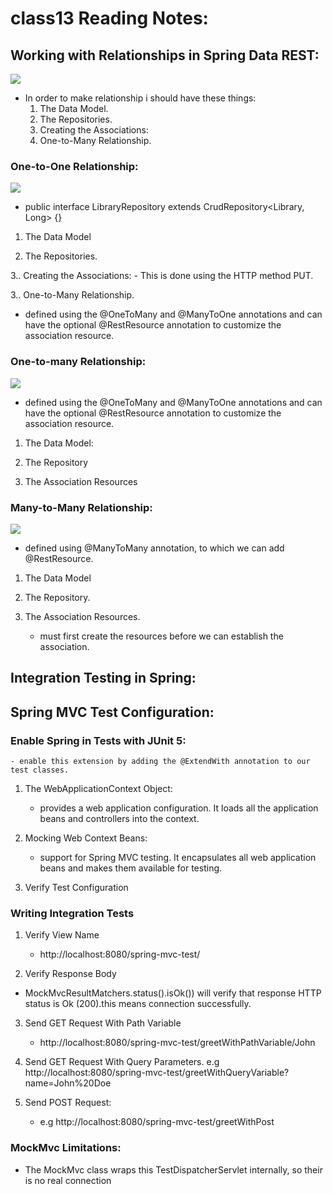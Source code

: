 # class13 Reading Notes:

## Working with Relationships in Spring Data REST:

![](https://res.infoq.com/articles/spring-data-intro/en/resources/spring_data_overview_small.jpg)


- In order to make relationship i should have these things:
   1. The Data Model.
   2. The Repositories.
   3.  Creating the Associations:
   4. One-to-Many Relationship.

### One-to-One Relationship:
![](https://www.baeldung.com/wp-content/uploads/2018/12/1-1_FK.png)
   - public interface LibraryRepository extends CrudRepository<Library, Long> {}
1.  The Data Model

2. The Repositories.

3..  Creating the Associations:
    - This is done using the HTTP method PUT.

3.. One-to-Many Relationship.
   - defined using the @OneToMany and @ManyToOne annotations and can have the optional @RestResource annotation to customize the association resource.


### One-to-many Relationship:
![](https://www.baeldung.com/wp-content/uploads/2017/02/C-1.png)
   - defined using the @OneToMany and @ManyToOne annotations and can have the optional @RestResource annotation to customize the association resource.

1. The Data Model:
 
2. The Repository

3. The Association Resources

###  Many-to-Many Relationship:
![](https://1.bp.blogspot.com/-KSOtp0ncuCE/XUl_W_CgInI/AAAAAAAAGlY/azmqBxYiSFIOhLEF3ZL4amuOnM4Z_SgcACLcBGAs/s1600/many-to-many-ERD.png)
- defined using @ManyToMany annotation, to which we can add @RestResource.

1. The Data Model

2. The Repository.

3. The Association Resources.

   - must first create the resources before we can establish the association.

## Integration Testing in Spring:

## Spring MVC Test Configuration:

### Enable Spring in Tests with JUnit 5:
    - enable this extension by adding the @ExtendWith annotation to our test classes.
  
1. The WebApplicationContext Object:
    - provides a web application configuration. It loads all the application beans and controllers into the context.

2. Mocking Web Context Beans:
   - support for Spring MVC testing. It encapsulates all web application beans and makes them available for testing.

3. Verify Test Configuration

###  Writing Integration Tests

1. Verify View Name
   - http://localhost:8080/spring-mvc-test/

2. Verify Response Body

- MockMvcResultMatchers.status().isOk()) will verify that response HTTP status is Ok (200).this means connection successfully.

3. Send GET Request With Path Variable

   - http://localhost:8080/spring-mvc-test/greetWithPathVariable/John

4. Send GET Request With Query Parameters.
    e.g http://localhost:8080/spring-mvc-test/greetWithQueryVariable?name=John%20Doe

5. Send POST Request:

    - e.g http://localhost:8080/spring-mvc-test/greetWithPost

### MockMvc Limitations:

- The MockMvc class wraps this TestDispatcherServlet internally, so their is no real connection
